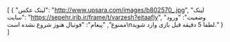 [
  {
    "لینک عکس": "http://www.upsara.com/images/b802570_.jpg",
    "لینک سایت": "https://sepehr.irib.ir/frame/t/varzesh?eitaafly",
    "وضعیت": "ورود ممنوع",
    "پیغام": "فوتبال هنوز شروع نشده است\nلطفا 5 دقیقه قبل بازی وارد شوید."
  }
]
